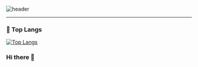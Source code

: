 ![header](https://capsule-render.vercel.app/api?type=transparent&text=202111255's%20Github&animation=fadeIn&fontColor=703ee5)

***

### 👑 Top Langs
[![Top Langs](https://github-readme-stats.vercel.app/api/top-langs/?username=noonbbara&langs_count=4&layout=compact&theme=default)](https://github.com/202111255/202111255)

### Hi there 👋

<!--
**202111255/202111255** is a ✨ _special_ ✨ repository because its `README.md` (this file) appears on your GitHub profile.

Here are some ideas to get you started:

- 🔭 I’m currently working on ...
- 🌱 I’m currently learning ...
- 👯 I’m looking to collaborate on ...
- 🤔 I’m looking for help with ...
- 💬 Ask me about ...
- 📫 How to reach me: ...
- 😄 Pronouns: ...
- ⚡ Fun fact: ...
-->
